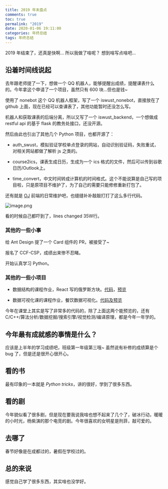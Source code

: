 ```yaml
---
title: 2019 年末盘点
comments: true
toc: true
permalink: "2019"
date: 2020-01-06 19:11:00
categories: 年终总结
tags: 年终总结
---
```

2019 年结束了，还真是快啊...
所以我做了啥呢？
想到啥写点啥吧...
<!-- more -->
## 沿着时间线说起

去年跟老师提了一下，想做一个 QQ 机器人，能够提醒出成绩，提醒课表什么的。今年拿这个申请了一个项目，虽然只有 600 块...但也是钱~

使用了 nonebot 这个 QQ 机器人框架，写了一个 iswust_nonebot，直接放在了 github 上面，现在已经可以查课表了，其他功能暂时还没怎么写。

机器人和获取课表的后端分离，所以又写了一个 iswust_backend，一个想做成 restful api 的基于 flask 的教务处接口，还没开源。

然后由此也引出了其他几个 Python 项目，也都开源了：

- auth_swust，模拟验证学校单点登录的网站，自动识别验证码，失败重试，对相关网站都做了解析 js 之类的。

- course2ics，课表生成日历，生成为一个 ics 格式的文件，然后可以传到谷歌日历/Outlook上。

- time_convert，中文时间转成计算机的时间格式。这个不能说算是自己写的项目啦，只是原项目不维护了，为了自己的需要只能修修重新打包了。

还有就是 [OJ](http://acm.swust.edu.cn) 前端的日常维护吧，也缝缝补补敲敲打打了这么多行代码。

![image.png](https://i.lengthm.in/posts/2019-summary/image.png)

看的时候自己都吓到了，lines changed 35W行。

### 其他的一些小事

给 Ant Design 提了一个 Card 组件的 PR，被接受了~

报名了 CCF-CSP，成绩出来惨不忍睹。

开始认真学习 Python。

### 其他的一些小项目

- 数据结构的课程作业，React 写的俄罗斯方块。[代码](https://artin.coding.net/p/react-tetris/d/react-tetris/git)，[预览](http://dxjvt9.coding-pages.com)

- 数据可视化课的课程作业，餐饮数据可视化。[代码及预览](https://artin.coding.net/p/data_visualization/d/data_visualization/git)

今年在课堂上其实是写了非常多的代码的，除了上面这两个能预览的，还有 C/C++/算法分析/数据挖掘/搜索引擎/视觉检测/编译原理，都是今年一年学的。

## 今年最有成就感的事情是什么？

应该是上半年的学习成绩吧，班级第一年级第三哦~ 虽然说有补修的成绩算是个 bug 了，但是还是很开心很开心。

## 看的书

最有印象的一本就是 _Python tricks_，讲的很好，学到了很多东西。

## 看的剧

今年貌似看了很多剧，但是现在要我说我啥也想不起来了几个了，破冰行动，暖暖的小时光，杨紫演的那个电竞的剧。今年很喜欢的女明星是刑菲，敲可爱的。

## 去哪了

春节好像是在成都过的，暑假在学校过的。

## 总的来说

感觉自己学了很多东西，其实啥也没学好。
